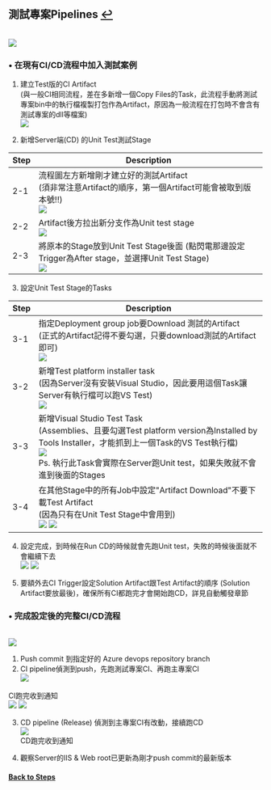 ## 測試專案Pipelines [↩](https://github.com/timmchentw/Timm_WebNote/blob/main/Azure%20Pipilines/CICD%E8%A9%B3%E7%B4%B0%E6%B5%81%E7%A8%8B%E7%AD%86%E8%A8%98.md)

<br> ![](https://github.com/timmchentw/Timm_WebNote/blob/main/Azure%20Pipilines/images/6-1.png)<br>


### • 在現有CI/CD流程中加入測試案例
1. 建立Test版的CI Artifact <br>
(與一般CI相同流程，差在多新增一個Copy Files的Task，此流程手動將測試專案bin中的執行檔複製打包作為Artifact，原因為一般流程在打包時不會含有測試專案的dll等檔案)
<br> ![](https://github.com/timmchentw/Timm_WebNote/blob/main/Azure%20Pipilines/images/6-2.png)<br>


2. 新增Server端(CD) 的Unit Test測試Stage

|Step|Description|
|--|--|
|2-1|流程圖左方新增剛才建立好的測試Artifact <br> (須非常注意Artifact的順序，第一個Artifact可能會被取到版本號!!) <br> ![](https://github.com/timmchentw/Timm_WebNote/blob/main/Azure%20Pipilines/images/6-3.png)<br>|
|2-2|Artifact後方拉出新分支作為Unit test stage <br> ![](https://github.com/timmchentw/Timm_WebNote/blob/main/Azure%20Pipilines/images/6-4.png)<br>|
|2-3|將原本的Stage放到Unit Test Stage後面 (點閃電那邊設定Trigger為After stage，並選擇Unit Test Stage) <br> ![](https://github.com/timmchentw/Timm_WebNote/blob/main/Azure%20Pipilines/images/6-5.png)<br>|

3. 設定Unit Test Stage的Tasks

|Step|Description|
|--|--|
|3-1|指定Deployment group job要Download 測試的Artifact <br> (正式的Artifact記得不要勾選，只要download測試的Artifact即可) <br> ![](https://github.com/timmchentw/Timm_WebNote/blob/main/Azure%20Pipilines/images/6-6.png)<br>|
|3-2|新增Test platform installer task<br> (因為Server沒有安裝Visual Studio，因此要用這個Task讓Server有執行檔可以跑VS Test) <br> ![](https://github.com/timmchentw/Timm_WebNote/blob/main/Azure%20Pipilines/images/6-7.png)<br>|
|3-3|新增Visual Studio Test Task <br>(Assemblies、且要勾選Test platform version為Installed by Tools Installer，才能抓到上一個Task的VS Test執行檔) <br> ![](https://github.com/timmchentw/Timm_WebNote/blob/main/Azure%20Pipilines/images/6-8.png)<br> Ps. 執行此Task會實際在Server跑Unit test，如果失敗就不會進到後面的Stages|
|3-4|在其他Stage中的所有Job中設定"Artifact Download"不要下載Test Artifact<br> (因為只有在Unit Test Stage中會用到) <br> ![](https://github.com/timmchentw/Timm_WebNote/blob/main/Azure%20Pipilines/images/6-9.png) ![](https://github.com/timmchentw/Timm_WebNote/blob/main/Azure%20Pipilines/images/6-10.png)<br>|



4. 設定完成，到時候在Run CD的時候就會先跑Unit test，失敗的時候後面就不會繼續下去
<br> ![](https://github.com/timmchentw/Timm_WebNote/blob/main/Azure%20Pipilines/images/6-11.png) ![](https://github.com/timmchentw/Timm_WebNote/blob/main/Azure%20Pipilines/images/6-12.png)<br>



5. 要額外去CI Trigger設定Solution Artifact跟Test Artifact的順序 (Solution Artifact要放最後)，確保所有CI都跑完才會開始跑CD，詳見自動觸發章節


### • 完成設定後的完整CI/CD流程
<br> ![](https://github.com/timmchentw/Timm_WebNote/blob/main/Azure%20Pipilines/images/6-13.png)<br>

1. Push commit 到指定好的 Azure devops repository branch <br>
2. CI pipeline偵測到push，先跑測試專案CI、再跑主專案CI
<br> ![](https://github.com/timmchentw/Timm_WebNote/blob/main/Azure%20Pipilines/images/6-14.png)<br>

CI跑完收到通知
<br> ![](https://github.com/timmchentw/Timm_WebNote/blob/main/Azure%20Pipilines/images/6-15.png) ![](https://github.com/timmchentw/Timm_WebNote/blob/main/Azure%20Pipilines/images/6-16.png)<br>



3. CD pipeline (Release) 偵測到主專案CI有改動，接續跑CD
<br> ![](https://github.com/timmchentw/Timm_WebNote/blob/main/Azure%20Pipilines/images/6-17.png)<br>
CD跑完收到通知

4. 觀察Server的IIS & Web root已更新為剛才push commit的最新版本



#### [Back to Steps](https://github.com/timmchentw/Timm_WebNote/blob/main/Azure%20Pipilines/CICD%E8%A9%B3%E7%B4%B0%E6%B5%81%E7%A8%8B%E7%AD%86%E8%A8%98.md)